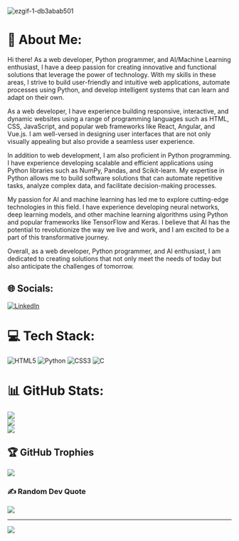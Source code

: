 ![ezgif-1-db3abab501](https://github.com/TejaPrabhuKadha/TejaPrabhuKadha/assets/127415609/14397e97-011d-4a9f-a78f-df90016b81b8)









# 💫 About Me:
Hi there! As a web developer, Python programmer, and AI/Machine Learning enthusiast, I have a deep passion for creating innovative and functional solutions that leverage the power of technology. With my skills in these areas, I strive to build user-friendly and intuitive web applications, automate processes using Python, and develop intelligent systems that can learn and adapt on their own.

As a web developer, I have experience building responsive, interactive, and dynamic websites using a range of programming languages such as HTML, CSS, JavaScript, and popular web frameworks like React, Angular, and Vue.js. I am well-versed in designing user interfaces that are not only visually appealing but also provide a seamless user experience.

In addition to web development, I am also proficient in Python programming. I have experience developing scalable and efficient applications using Python libraries such as NumPy, Pandas, and Scikit-learn. My expertise in Python allows me to build software solutions that can automate repetitive tasks, analyze complex data, and facilitate decision-making processes.

My passion for AI and machine learning has led me to explore cutting-edge technologies in this field. I have experience developing neural networks, deep learning models, and other machine learning algorithms using Python and popular frameworks like TensorFlow and Keras. I believe that AI has the potential to revolutionize the way we live and work, and I am excited to be a part of this transformative journey.

Overall, as a web developer, Python programmer, and AI enthusiast, I am dedicated to creating solutions that not only meet the needs of today but also anticipate the challenges of tomorrow.


## 🌐 Socials:
[![LinkedIn](https://img.shields.io/badge/LinkedIn-%230077B5.svg?logo=linkedin&logoColor=white)](https://www.linkedin.com/in/teja-prabhu-kadha-707100216/) 

# 💻 Tech Stack:
![HTML5](https://img.shields.io/badge/html5-%23E34F26.svg?style=for-the-badge&logo=html5&logoColor=white) ![Python](https://img.shields.io/badge/python-3670A0?style=for-the-badge&logo=python&logoColor=ffdd54) ![CSS3](https://img.shields.io/badge/css3-%231572B6.svg?style=for-the-badge&logo=css3&logoColor=white) ![C](https://img.shields.io/badge/c-%2300599C.svg?style=for-the-badge&logo=c&logoColor=white)
# 📊 GitHub Stats:
![](https://github-readme-stats.vercel.app/api?username=TejaPrabhuKadha&theme=dark&hide_border=false&include_all_commits=true&count_private=true)<br/>
![](https://github-readme-streak-stats.herokuapp.com/?user=TejaPrabhuKadha&theme=dark&hide_border=false)<br/>
![](https://github-readme-stats.vercel.app/api/top-langs/?username=TejaPrabhuKadha&theme=dark&hide_border=false&include_all_commits=true&count_private=true&layout=compact)

## 🏆 GitHub Trophies
![](https://github-profile-trophy.vercel.app/?username=TejaPrabhuKadha&theme=juicyfresh&no-frame=true&no-bg=true&margin-w=4)

### ✍️ Random Dev Quote
![](https://quotes-github-readme.vercel.app/api?type=horizontal&theme=radical)

---
[![](https://visitcount.itsvg.in/api?id=TejaPrabhuKadha&icon=0&color=0)](https://visitcount.itsvg.in)

<!-- Proudly created with GPRM ( https://gprm.itsvg.in ) -->
